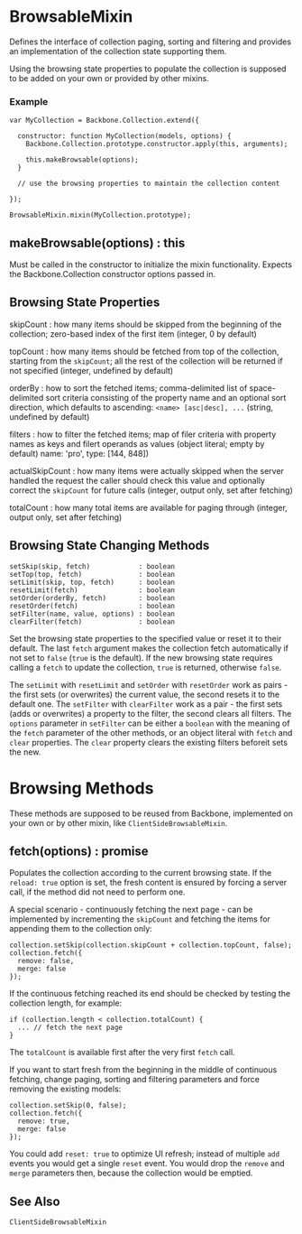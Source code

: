 # BrowsableMixin

Defines the interface of collection paging, sorting and filtering and
provides an implementation of the collection state supporting them.

Using the browsing state properties to populate the collection is
supposed to be added on your own or provided by other mixins.

### Example

```
var MyCollection = Backbone.Collection.extend({

  constructor: function MyCollection(models, options) {
    Backbone.Collection.prototype.constructor.apply(this, arguments);

    this.makeBrowsable(options);
  }

  // use the browsing properties to maintain the collection content

});

BrowsableMixin.mixin(MyCollection.prototype);
```

## makeBrowsable(options) : this

Must be called in the constructor to initialize the mixin functionality.
Expects the Backbone.Collection constructor options passed in.

## Browsing State Properties

skipCount
: how many items should be skipped from the beginning of the collection;
  zero-based index of the first item (integer, 0 by default)

topCount
: how many items should be fetched from top of the collection, starting
  from the `skipCount`; all the rest of the collection will be returned
  if not specified (integer, undefined by default)

orderBy
: how to sort the fetched items; comma-delimited list of space-delimited
  sort criteria consisting of the property name and an optional
  sort direction, which defaults to ascending: `<name> [asc|desc], ...`
  (string, undefined by default)

filters
: how to filter the fetched items; map of filer criteria with property names
  as keys and filert operands as values (object literal; empty by default)
  name: 'pro', type: [144, 848])

actualSkipCount
: how many items were actually skipped when the server handled the request
  the caller should check this value and optionally correct the `skipCount`
  for future calls (integer, output only, set after fetching)

totalCount
: how many total items are available for paging through (integer, output only,
  set after fetching)

## Browsing State Changing Methods

```
setSkip(skip, fetch)            : boolean
setTop(top, fetch)              : boolean
setLimit(skip, top, fetch)      : boolean
resetLimit(fetch)               : boolean
setOrder(orderBy, fetch)        : boolean
resetOrder(fetch)               : boolean
setFilter(name, value, options) : boolean
clearFilter(fetch)              : boolean
```

Set the browsing state properties to the specified value or reset it to
their default.  The last `fetch` argument makes the collection fetch
automatically if not set to `false` (`true` is the  default).  If the
new browsing state requires calling a `fetch` to update  the collection,
`true` is returned, otherwise `false`.

The `setLimit` with `resetLimit` and `setOrder` with `resetOrder` work
as pairs - the first sets (or overwrites) the current value, the second
resets it to the default one.  The `setFilter` with `clearFilter` work
as a pair - the first sets (adds or overwrites) a property to the filter,
the second clears all filters.  The `options` parameter in `setFilter`
can be either a `boolean` with the meaning of the `fetch` parameter of the
other methods, or an object literal with `fetch` and `clear` properties.
The `clear` property clears the existing filters beforeit sets the new. 

#  Browsing Methods

These methods are supposed to be reused from Backbone, implemented on your
own or by other mixin, like `ClientSideBrowsableMixin`.

## fetch(options) : promise

Populates the collection according to the current browsing state.  If the
`reload: true` option is set, the fresh content is ensured by forcing a
server call, if the method did not need to perform one.

A special scenario - continuously fetching the next page - can be implemented
by incrementing the `skipCount` and fetching the items for appending them
to the collection only:

```
collection.setSkip(collection.skipCount + collection.topCount, false);
collection.fetch({
  remove: false,
  merge: false
});
```

If the continuous fetching reached its end should be checked by testing the
collection length, for example:

```
if (collection.length < collection.totalCount) {
  ... // fetch the next page
}
```

The `totalCount` is available first after the very first `fetch` call.

If you want to start fresh from the beginning in the middle of continuous
fetching, change paging, sorting and filtering parameters and force removing
the existing models:

```
collection.setSkip(0, false);
collection.fetch({
  remove: true,
  merge: false
});
```

You could add `reset: true` to optimize UI refresh; instead of multiple `add`
events you would get a single `reset` event.  You would drop the `remove` and
`merge` parameters then, because the collection would be emptied.

## See Also

`ClientSideBrowsableMixin`
